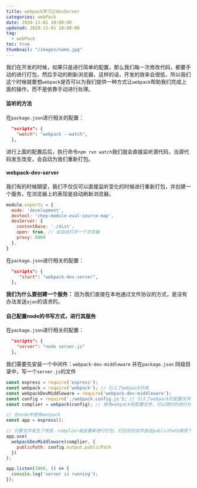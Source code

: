 ```yaml
---
title: webpack学习之devServer
categories: webPack
date: 2020-11-01 10:00:00
updated: 2020-11-01 10:00:00
tag:
  - webPack
toc: true
thumbnail: "/images/name.jpg"
---
```

我们在开发的时候，如果只是进行简单的配置，那么我们每一次修改代码，都要手动的进行打包，然后手动的刷新浏览器，这样的话，开发的效率会很低，所以我们这个时候就要想`webpack`是否可以为我们提供一种方式让`webpack`帮助我们完成上面的操作，而不是依靠手动进行处理。
<!--more-->
#### 监听的方法
在`package.json`进行相关的配置：
```JSON
  "scripts": {
    "watch": "webpack --watch",
  },
```
进行上面的配置后后，执行命令`npm run watch`我们就会直接监听源代码，当源代码发生改变，会自动为我们重新打包。
#### webpack-dev-server
我们有的时候期望，我们不仅仅可以直接监听变化的时候进行重新打包，并创建一个服务，在浏览器上的表现是自动刷新浏览器。
```javaScript
module.exports = {
  mode: 'development',
  devtool: 'chep-module-eval-source-map',
  devServer: {
    contentBase: './dist',
    open: true, // 会自动打开一个浏览器
    proxy: 8000
  },
}
```
在`package.json`进行相关的配置：
```JSON
  "scripts": {
     "start": "webpack-dev-server",
  },
```
**我们为什么要创建一个服务：**
因为我们直接在本地通过文件协议的方式，是没有办法发送`ajax`的请求的。
#### 自己配置node的书写方式，进行其服务

在`package.json`进行相关的配置：
```JSON
  "scripts": {
    "server": "node server.js"
  },
```
我们需要先安装一个中间件：`webpack-dev-middleware`
并在`package.json` 同级目录中，写一个`server.js`的文件
```javaScript
const express = require('express');
const webpack = require('webpack'); // 引入了webpack的库
const webpackDevMiddleware = require('webpack-dev-middleware');
const config = require('./webpack.config.js'); // 引入了webpack的配置文件
const complier = webpack(config); // 使用webpack和配置文件，可以随时的进行代码的编译

// 在node中使用wenpack
const app = express();

// 只要文件发生了改变，complier就会重新进行打包，打包后的文件放在publicPath路径下
app.use(
  webpackDevMiddleware(complier, {
    publicPath: config.output.publicPath
  })
);

app.listen(3000, () => {
  console.log('server is running');
});
```
